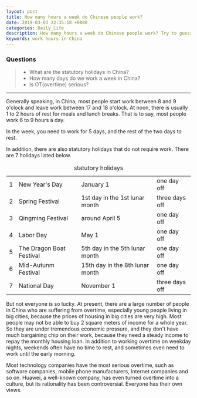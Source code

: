 ```yaml
---
layout: post
title: How many hours a week do Chinese people work?
date: 2019-03-03 22:35:18 +0800
categories: Daily_Life
description: How many hours a week do Chinese people work? Try to guess.
keywords: work hours in China
---
```


### Questions
> - What are the statutory holidays in China?
> - How many days do we work a week in China?
> - Is OT(overtime) serious?

---

Generally speaking, in China, most people start work between 8 and 9 o'clock and leave work between 17 and 18 o'clock. At noon, there is usually 1 to 2 hours of rest for meals and lunch breaks. That is to say, most people work 6 to 9 hours a day.

In the week, you need to work for 5 days, and the rest of the two days to rest.

In addition, there are also statutory holidays that do not require work. There are 7 holidays listed below.

<table class="table table-hover"><caption>statutory holidays</caption><tbody><tr><td>1</td><td>New Year&#39;s Day</td><td>January 1</td><td>one day off</td></tr><tr><td>2</td><td>Spring Festival</td><td>1st day in the 1st lunar month</td><td>three days off</td></tr><tr><td>3</td><td>Qingming Festival</td><td>around April 5</td><td>one day off</td></tr><tr><td>4</td><td>Labor Day</td><td>May 1</td><td>one day off</td></tr><tr><td>5</td><td>The Dragon Boat Festival</td><td>5th day in the 5th lunar month</td><td>one day off</td></tr><tr><td>6</td><td>Mid-Autunm Festival</td><td>15th day in the 8th lunar month</td><td>one day off</td></tr><tr><td>7</td><td>National Day</td><td>November 1</td><td>three days off</td></tr></tbody></table>

But not everyone is so lucky. At present, there are a large number of people in China who are suffering from overtime, especially young people living in big cities, because the prices of housing in big cities are very high. Most people may not be able to buy 2 square meters of income for a whole year. So they are under tremendous economic pressure, and they don't have much bargaining chip on their work, because they need a steady income to repay the monthly housing loan. In addition to working overtime on weekday nights, weekends often have no time to rest, and sometimes even need to work until the early morning.

Most technology companies have the most serious overtime, such as software companies, mobile phone manufacturers, Internet companies and so on. Huawei, a well-known company, has even turned overtime into a culture, but its rationality has been controversial. Everyone has their own views.